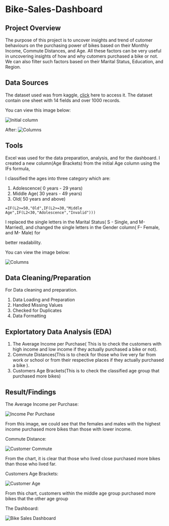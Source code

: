 # Bike-Sales-Dashboard

## Project Overview 

The purpose of this project is to uncover insights and trend of cutomer behaviours on the purchasing power of bikes based on their Monthly Income, Commute Distances, and Age. All these factors can be very useful in uncovering insights of how and why cutomers purchased a bike or not. We can also filter such factors  based on their Marital Status, Education, and Region.

## Data Sources

The dataset used was from kaggle, [click]() here to access it. The dataset contain one sheet with 14 fields and over 1000 records. 

You can view this image below:

![Initial column](https://github.com/oluwadami123/Bike-Sales-Dashboard-/assets/105118910/d15fd394-12da-439f-9018-0aad09cc5c15)

After:
![Columns](https://github.com/oluwadami123/Bike-Sales-Dashboard-/assets/105118910/c384ccd9-8b37-4b2b-96db-bc32022a1505)


## Tools 

Excel was used for the data preparation, analysis, and for the dashboard. I created a new column(Age Brackets) from the initial Age column using the IFs formula, 

I classified the ages into three category which are:
1. Adolescence( 0 years - 29 years)
2. Middle Age( 30 years - 49 years)
3. Old( 50 years and above)

``` Excel
=IF(L2>=50,"Old",IF(L2>=30,"Middle Age",IF(L2<30,"Adolescence","Invalid")))
```

I replaced the single letters in the Marital Status( S - Single, and M- Married), and changed the single letters in the Gender column( F- Female, and M- Male) for 

better readability.

You can view the image below:

![Columns](https://github.com/oluwadami123/Bike-Sales-Dashboard-/assets/105118910/197908af-5a9d-4c57-9d14-fc983accf165)


## Data Cleaning/Preparation

For Data cleaning and preparation.
1. Data Loading and Preparation
2. Handled Missing Values
3. Checked for Duplicates
4. Data Formatting

## Explortatory Data Analysis (EDA)

1. The Average Income per Purchase( This is to check the customers with high income and low income if they actually purchased a bike or not).
2. Commute Distances(This is to check for those who live very far from work or school or from their respective places if they actually purchased a bike ).
3. Customers Age Brackets(This is to check the classified age group that purchased more bikes)


## Result/Findings

The Average Income per Purchase:

![Income Per Purchase](https://github.com/oluwadami123/Bike-Sales-Dashboard-/assets/105118910/0a71e79b-cc73-4da7-b493-b3b6ae1d0566)

From this image, we could see that the females and males with the highest income purchased more bikes than those with lower income.

Commute Distance:

![Customer Commute](https://github.com/oluwadami123/Bike-Sales-Dashboard-/assets/105118910/d749d79d-f44f-4976-a4a8-934f8f00e8ff)

From the chart, it is clear that those who lived close purchased more bikes than those who lived far.

Customers Age Brackets:

![Customer Age](https://github.com/oluwadami123/Bike-Sales-Dashboard-/assets/105118910/e3674864-35ce-4fee-8444-cceb15d5ab6d)

From this chart, customers within the middle age group purchased more bikes that the other age group

The Dashboard:

![Bike Sales Dashboard](https://github.com/oluwadami123/Bike-Sales-Dashboard-/assets/105118910/6b87db36-526f-4987-9ad7-676233965d0f)



